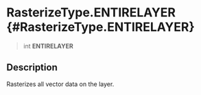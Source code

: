 RasterizeType.ENTIRELAYER {#RasterizeType.ENTIRELAYER}
=========================

> int **ENTIRELAYER**

Description
-----------

Rasterizes all vector data on the layer.
